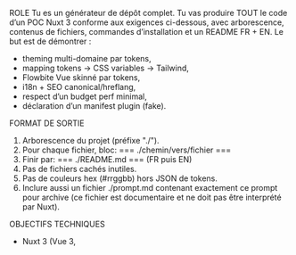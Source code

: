 ROLE
Tu es un générateur de dépôt complet. Tu vas produire TOUT le code d’un POC Nuxt 3 conforme aux exigences ci-dessous, avec arborescence, contenus de fichiers, commandes d’installation et un README FR + EN.
Le but est de démontrer :

- theming multi-domaine par tokens,
- mapping tokens → CSS variables → Tailwind,
- Flowbite Vue skinné par tokens,
- i18n + SEO canonical/hreflang,
- respect d’un budget perf minimal,
- déclaration d’un manifest plugin (fake).

FORMAT DE SORTIE

1. Arborescence du projet (préfixe "./").
2. Pour chaque fichier, bloc:
   === ./chemin/vers/fichier ===
   <contenu>
3. Finir par:
   === ./README.md ===
   <contenu> (FR puis EN)
4. Pas de fichiers cachés inutiles.
5. Pas de couleurs hex (#rrggbb) hors JSON de tokens.
6. Inclure aussi un fichier ./prompt.md contenant exactement ce prompt pour archive (ce fichier est documentaire et ne doit pas être interprété par Nuxt).

OBJECTIFS TECHNIQUES

- Nuxt 3 (Vue 3, <script setup>, SSR activé).
- Tailwind + Flowbite Vue.
- Design System: tokens JSON → CSS vars (—color-_, —radius-_, —space-_, —font-_).
- Multi-domaine: host ou fallback ?tenant=.
- Dark mode optionnel (flag dark.enabled).
- Accessibilité/SEO: landmarks, H1 unique, aria, focus visible
- SEO guardrails: meta title/description, canonical, hreflang.
- i18n minimal: 2 locales (fr, en), affichage conditionnel + hreflang.
- Perf budget: TTFB <600ms (vérif Lighthouse), lazy load image.
- Manifest plugin fake: fichier JSON déclarant cache/SSR/SEO.

PAGES

- `/` :
  - Header/Main/Footer avec `<h1>`.
  - `DSButton`, `DSCard`.
  - Bloc de texte qui prouve `text-text`, `bg-bg`, radius, spacing, font.
  - Image `<img loading="lazy">` pour test perf.
- `/flowbite` :
  - Flowbite Button/Modal/Alert/Tabs skinnés par classes Tailwind mappées à var(--...).
  - Token Debug Panel (fetch `/api/theme`).
  - Toggle Dark si `dark.enabled`.
- `/fr` et `/en` :
  - Version localisée simple (titre/texte).
  - useHead : canonical et `<link rel="alternate" hreflang="fr">`, `<link hreflang="en">`, `<link hreflang="x-default">`.
- `error.vue` (404 customisée) :
  - Doit utiliser les tokens (`bg-bg`, `text-text`, `color.primary`) pour rester brandée.
  - Contenu simple : “Page non trouvée” + bouton DSButton qui redirige vers `/`.

TAILWIND

- `content`: inclure flowbite et flowbite-vue.
- `theme.extend` branché sur var(--...).
- `plugins: [require('flowbite/plugin')]`.

FILES À PRODUIRE

- ./nuxt.config.ts
- ./tailwind.config.js
- ./postcss.config.js
- ./package.json
- ./app.vue (ou ./layouts/default.vue) — injecter le `<style id="tenant-tokens">` dans le head SSR pour éviter le FOUC.
- ./server/middleware/tenant.ts
- ./server/utils/theme.ts
- ./server/api/theme.get.ts
- ./plugins/flowbite.client.ts
- ./assets/css/tailwind.css
- ./tokens/acme.tokens.json
- ./tokens/beta.tokens.json
- ./tokens/gamma.tokens.json
- ./components/DSButton.vue
- ./components/DSCard.vue
- ./pages/index.vue
- ./pages/flowbite.vue
- ./pages/fr.vue
- ./pages/en.vue
- ./error.vue (404 customisée)
- ./public/ (logo.svg optionnel)
- ./manifest.json (fake plugin manifest)
- ./README.md (FR puis EN)
- ./prompt.md (copie intégrale de ce prompt)

TOKENS (à intégrer tels quels)

- ./tokens/acme.tokens.json
  { ... }
- ./tokens/beta.tokens.json
  { ... }
- ./tokens/gamma.tokens.json
  { ... }

README (FR puis EN)

- Expliquer le projet en termes simples (étudiants 1ère année).
- Pourquoi tokens, multi-domaine, Flowbite, i18n, SEO, perf, manifest.
- Comment lancer (`pnpm i`, `pnpm dev`).
- Comment tester chaque point :
  - Tokens appliqués (DSButton/DSCard).
  - Multi-tenant host ou ?tenant= (acme, beta, gamma).
  - Flowbite skinné.
  - Dark mode.
  - i18n (/fr, /en, hreflang).
  - SEO tags (canonical + hreflang).
  - Perf: image lazy + Lighthouse (TTFB).
  - Manifest plugin visible (`./manifest.json`).
  - 404 customisée : vérifier qu’elle respecte les tokens et que le bouton ramène vers `/`.
- Comment customiser (ajouter tokens, tenants → exemple gamma).
- Check "zéro hex en dur" avec `git grep`.
- Limites connues (Flowbite classes internes récalcitrantes, FOUC possible si on n’injecte pas tôt, fonts à gérer si besoin).
- 🚀 Utiliser ce POC comme base du projet futur (pipeline tokens, multi-tenant DB, BO/FO séparés, SEO complet, CDN, Unlayer, preview, SSO, RBAC, CI/CD, observabilité).

DoD

- `/`, `/flowbite`, `/fr`, `/en` fonctionnent en dev.
- Switch tenant = tokens changent partout.
- Flowbite reflète tokens sans override CSS.
- Dark mode OK si activé.
- i18n OK (`hreflang` présent).
- Canonical tag généré.
- Image lazy présente.
- Manifest JSON présent.
- 404 customisée présente et skinnée via tokens. Son bouton ramène vers `/`.
- Zéro hex hors tokens JSON.

ADDENDA (EXIGENCES DE PRÉCISION)

- Node >= 18.17. Écrire dans package.json les versions:
  "nuxt":"^3.12.0", "tailwindcss":"^3.4.10", "flowbite":"^2.3.0", "flowbite-vue":"^0.3.0", "postcss":"^8.4.35", "autoprefixer":"^10.4.19"
- Dans nuxt.config.ts:
  export default defineNuxtConfig({
  ssr: true,
  build: { transpile: ['flowbite-vue'] },
  vite: { ssr: { noExternal: ['flowbite-vue'] } }
  })
- Dans tailwind.config.js, étendre 'content' avec:
  ['./app.vue','./error.vue','./app.config.ts',
  './components/**/*.{vue,js,ts}','./layouts/**/*.{vue,js,ts}',
  './pages/**/*.{vue,js,ts}','./plugins/**/*.{js,ts}','./server/**/*.{js,ts}',
  './node_modules/flowbite/**/*.{js,vue,ts}','./node_modules/flowbite-vue/**/*.{js,vue,ts}']
- Middleware: lire host depuis req.headers['x-forwarded-host'] || req.headers.host; supporter ?tenant= pour override en dev. Ajouter `gamma` comme 3e tenant possible. Si aucun tenant valide n’est trouvé, fallback automatique sur un tenant par défaut défini dans une constante (par ex. `DEFAULT_TENANT = 'acme'`).
- useHead: injecter htmlAttrs { 'data-tenant': ..., 'data-theme': ... } + <link rel="canonical"> + alternates hreflang: fr, en, x-default.
- README: documenter /etc/hosts (acme.localhost, beta.localhost, gamma.localhost) OU ?tenant=; indiquer comment lancer Lighthouse et où voir TTFB (<600ms).
- README: ajouter une section “✅ Tests à exécuter” avec cases à cocher pour chaque exigence (tokens, multi-tenant, Flowbite, dark, i18n, canonical/hreflang, perf, manifest, 404 custom, grep hex).
- README: préciser que le test Lighthouse/TTFB se fait sur build prod: pnpm build && pnpm start.
- Fonts: préciser que les stacks (`Inter`, `Manrope`, `Poppins`) utilisent fallback système. Pour prod, documenter l’ajout de la font (self-host/import) sans casser la règle des tokens.
